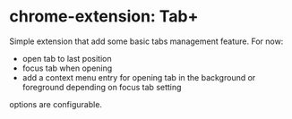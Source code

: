 chrome-extension: Tab+
=========================

Simple extension that add some basic tabs management feature.
For now:
- open tab to last position
- focus tab when opening
- add a context menu entry for opening tab in the background or foreground depending on focus tab setting

options are configurable.